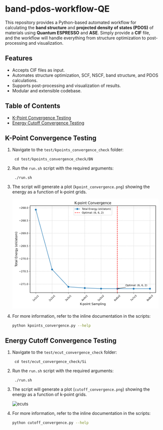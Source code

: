 # band-pdos-workflow-QE
This repository provides a Python-based automated workflow for calculating the **band structure** and **projected density of states (PDOS)** of materials using **Quantum ESPRESSO** and **ASE**.
Simply provide a **CIF** file, and the workflow will handle everything from structure optimization to post-processing and visualization.


## Features
- Accepts CIF files as input.
- Automates structure optimization, SCF, NSCF, band structure, and PDOS calculations.
- Supports post-processing and visualization of results.
- Modular and extensible codebase.

## Table of Contents

- [K-Point Convergence Testing](#k-point)
- [Energy Cutoff Convergence Testing](#ecut)

## K-Point Convergence Testing
<a name="k-point"></a>

1. Navigate to the `test/kpoints_convergence_check` folder:

        cd test/kpoints_convergence_check/BN
   

2. Run the `run.sh` script with the required arguments:

        ./run.sh

3. The script will generate a plot (`kpoint_convergence.png`) showing the energy as a function of k-point grids.
   
   <img src="test/kpoints_convergence_check/BN/kpoint_convergence.png" alt="k-points" width="600">

4. For more information, refer to the inline documentation in the scripts:

   ```bash
   python kpoints_convergence.py --help

   
## Energy Cutoff Convergence Testing
<a name="ecut"></a>

1. Navigate to the `test/ecut_convergence_check` folder:

        cd test/ecut_convergence_check/Si
   

2. Run the `run.sh` script with the required arguments:

        ./run.sh

3. The script will generate a plot (`cutoff_convergence.png`) showing the energy as a function of k-point grids.
   
   <img src="test/ecut_convergence_check/Si/cutoff_convergence.png" alt="ecuts" width="600">
   
4. For more information, refer to the inline documentation in the scripts:

   ```bash
   python cutoff_convergence.py --help
   
